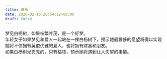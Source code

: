 ```yaml
---
title: 白杨
date: 2020-02-15T20:54:12+08:00
draft: false
---
```


梦见白杨树，如果枝繁叶茂，是一个好梦。<br>
年轻女子如果梦见和爱人一起站在一棵白杨树下，预示她最奢侈的愿望将得以实现她将不仅拥有英俊优雅的爱人，也将拥有财富和朋友。<br>
如果白杨树光秃秃的，只有枯枝，预示她将遇到让人失望的事情。<br>
